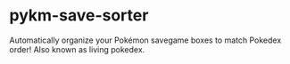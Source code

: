 # pykm-save-sorter
Automatically organize your Pokémon savegame boxes to match Pokedex order! Also known as living pokedex.
